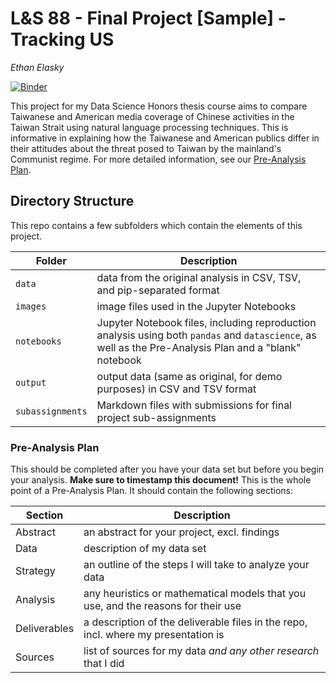 # L&S 88 - Final Project [Sample] - Tracking US

_Ethan Elasky_

[![Binder](https://mybinder.org/badge_logo.svg)](https://github.com/ethanelasky)

This project for my Data Science Honors thesis course aims to compare Taiwanese and American media coverage of Chinese activities in the Taiwan Strait using natural language processing techniques. This is informative in explaining how the Taiwanese and American publics differ in their attitudes about the threat posed to Taiwan by the mainland's Communist regime. For more detailed information, see our [Pre-Analysis Plan](notebooks/pre-analysis-plan.md).

## Directory Structure

This repo contains a few subfolders which contain the elements of this project.

| Folder | Description |
|-----|-----|
| `data`  | data from the original analysis in CSV, TSV, and pip-separated format  |
| `images`  | image files used in the Jupyter Notebooks  |
| `notebooks`  | Jupyter Notebook files, including reproduction analysis using both `pandas` and `datascience`, as well as the Pre-Analysis Plan and a "blank" notebook  |
| `output`  | output data (same as original, for demo purposes) in CSV and TSV format  |
| `subassignments`  | Markdown files with submissions for final project sub-assignments  |

### Pre-Analysis Plan

This should be completed after you have your data set but before you begin your analysis. **Make sure to timestamp this document!** This is the whole point of a Pre-Analysis Plan. It should contain the following sections:

| Section | Description |
|-----|-----|
| Abstract  | an abstract for your project, excl. findings  |
| Data  | description of my data set  |
| Strategy  | an outline of the steps I will take to analyze your data  |
| Analysis  | any heuristics or mathematical models that you use, and the reasons for their use  |
| Deliverables  | a description of the deliverable files in the repo, incl. where my presentation is  |
| Sources   | list of sources for my data _and any other research_ that I did  |
